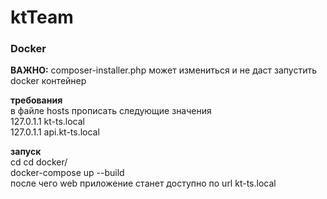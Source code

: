 # ktTeam

### Docker

**ВАЖНО:** composer-installer.php может измениться и не даст запустить docker контейнер 

**требования**
<br>
в файле hosts прописать следующие значения
<br>
127.0.1.1   kt-ts.local
<br>
127.0.1.1   api.kt-ts.local

**запуск**
<br>
cd cd docker/
<br>
docker-compose up --build
<br>
после чего web приложение станет доступно по url kt-ts.local

